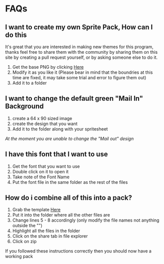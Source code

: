 # FAQs

## I want to create my own Sprite Pack, How can I do this

It's great that you are interested in making new themes for this program, thanks
feel free to share them with the community by sharing them on this site by creating a pull request yourself, or by asking someone else to do it.

1. Get the base PNG by clicking [Here](https://drive.google.com/file/d/1YoKCgoS6XOMIvmqIbLWb0JIXG1apM6Sv/view?usp=sharing)
2. Modify it as you like it (Please bear in mind that the boundries at this time are fixed, it may take some trial and error to figure them out)
3. Add it to a folder

## I want to change the default green "Mail In" Background

1. create a 64 x 90 sized image
2. create the design that you want
3. Add it to the folder along with your spritesheet

*At the moment you are unable to change the "Mail out" design*

## I have this font that I want to use

1. Get the font that you want to use
2. Double click on it to open it
3. Take note of the Font Name
4. Put the font file in the same folder as the rest of the files

## How do i combine all of this into a pack?

1. Grab the template [Here](https://drive.google.com/file/d/1Vq4JUMLq9LFSfUV0UEndjm1RdGEm-Oj5/view?usp=sharing)
2. Put it into the folder where all the other files are
3. Change lines 5 - 8 accordingly (only modify the file names not anything outside the "")
4. Highlight all the files in the folder
5. Click on the share tab in file explorer
6. Click on zip

If you followed these instructions correctly then you should now have a working pack

